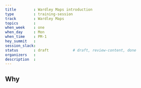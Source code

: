 ```yaml
---
title        : Wardley Maps introduction 
type         : training-session
track        : Wardley Maps
topics       :
when_week    : one
when_day     : Mon
when_time    : PM-1
hey_summit   :
session_slack:
status       : draft           # draft, review-content, done
organizers   : 
description  : 
---
```


## Why

<!--Add intro-->
